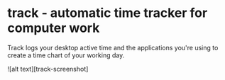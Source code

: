 track - automatic time tracker for computer work
================================================

Track logs your desktop active time and the applications you're using to 
create a time chart of your working day.

![alt text][track-screenshot]
